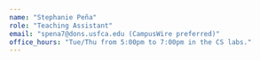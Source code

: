 ```yaml
---
name: "Stephanie Peña"
role: "Teaching Assistant"
email: "spena7@dons.usfca.edu (CampusWire preferred)"
office_hours: "Tue/Thu from 5:00pm to 7:00pm in the CS labs."
---
```

